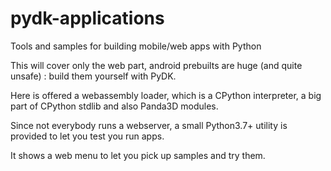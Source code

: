 # pydk-applications

Tools and samples for building mobile/web apps with Python

This will cover only the web part, android prebuilts are huge (and quite unsafe) : build them yourself with PyDK.

Here is offered a webassembly loader, which is a CPython interpreter, a big part of CPython stdlib and also Panda3D modules.


Since not everybody runs a webserver, a small Python3.7+ utility is provided to let you test you run apps.

It shows a web menu to let you pick up samples and try them.




